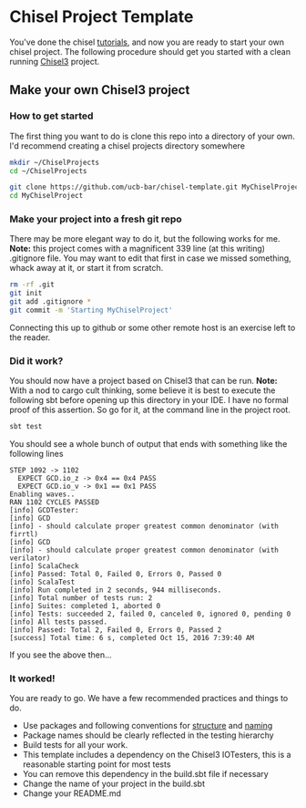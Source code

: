 Chisel Project Template
=======================

You've done the chisel [tutorials](https://github.com/ucb-bar/chisel-tutorial.git), and now you 
are ready to start your own chisel project.  The following procedure should get you started
with a clean running [Chisel3](https://github.com/ucb-bar/chisel3.git) project.

## Make your own Chisel3 project
### How to get started
The first thing you want to do is clone this repo into a directory of your own.  I'd recommend creating a chisel projects directory somewhere
```sh
mkdir ~/ChiselProjects
cd ~/ChiselProjects

git clone https://github.com/ucb-bar/chisel-template.git MyChiselProject
cd MyChiselProject
```
### Make your project into a fresh git repo
There may be more elegant way to do it, but the following works for me. **Note:** this project comes with a magnificent 339 line (at this writing) .gitignore file.
 You may want to edit that first in case we missed something, whack away at it, or start it from scratch.
```sh
rm -rf .git
git init
git add .gitignore *
git commit -m 'Starting MyChiselProject'
```
Connecting this up to github or some other remote host is an exercise left to the reader.
### Did it work?
You should now have a project based on Chisel3 that can be run.  **Note:** With a nod to cargo cult thinking, some believe 
it is best to execute the following sbt before opening up this directory in your IDE. I have no formal proof of this assertion.
So go for it, at the command line in the project root.
```sh
sbt test
```
You should see a whole bunch of output that ends with something like the following lines
```
STEP 1092 -> 1102
  EXPECT GCD.io_z -> 0x4 == 0x4 PASS
  EXPECT GCD.io_v -> 0x1 == 0x1 PASS
Enabling waves..
RAN 1102 CYCLES PASSED
[info] GCDTester:
[info] GCD
[info] - should calculate proper greatest common denominator (with firrtl)
[info] GCD
[info] - should calculate proper greatest common denominator (with verilator)
[info] ScalaCheck
[info] Passed: Total 0, Failed 0, Errors 0, Passed 0
[info] ScalaTest
[info] Run completed in 2 seconds, 944 milliseconds.
[info] Total number of tests run: 2
[info] Suites: completed 1, aborted 0
[info] Tests: succeeded 2, failed 0, canceled 0, ignored 0, pending 0
[info] All tests passed.
[info] Passed: Total 2, Failed 0, Errors 0, Passed 2
[success] Total time: 6 s, completed Oct 15, 2016 7:39:40 AM
```
If you see the above then...
### It worked!
You are ready to go. We have a few recommended practices and things to do.
* Use packages and following conventions for [structure](http://www.scala-sbt.org/0.13/docs/Directories.html) and [naming](http://docs.scala-lang.org/style/naming-conventions.html)
* Package names should be clearly reflected in the testing hierarchy
* Build tests for all your work.
 * This template includes a dependency on the Chisel3 IOTesters, this is a reasonable starting point for most tests
 * You can remove this dependency in the build.sbt file if necessary
* Change the name of your project in the build.sbt
* Change your README.md
